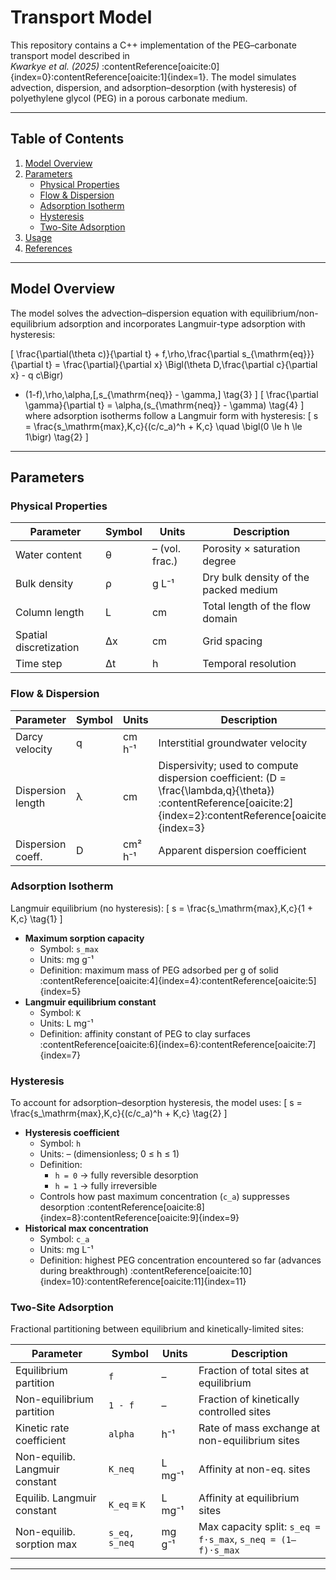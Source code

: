 # Transport Model

This repository contains a C++ implementation of the PEG–carbonate transport model described in  
*Kwarkye et al. (2025)* :contentReference[oaicite:0]{index=0}:contentReference[oaicite:1]{index=1}. The model simulates advection, dispersion, and adsorption–desorption (with hysteresis) of polyethylene glycol (PEG) in a porous carbonate medium.

---

## Table of Contents

1. [Model Overview](#model-overview)  
2. [Parameters](#parameters)  
   - [Physical Properties](#physical-properties)  
   - [Flow & Dispersion](#flow--dispersion)  
   - [Adsorption Isotherm](#adsorption-isotherm)  
   - [Hysteresis](#hysteresis)  
   - [Two-Site Adsorption](#two-site-adsorption)  
3. [Usage](#usage)  
4. [References](#references)  

---

## Model Overview

The model solves the advection–dispersion equation with equilibrium/non-equilibrium adsorption and incorporates Langmuir-type adsorption with hysteresis:

\[
\frac{\partial(\theta c)}{\partial t} + f\,\rho\,\frac{\partial s_{\mathrm{eq}}}{\partial t}
= \frac{\partial}{\partial x} \Bigl(\theta D\,\frac{\partial c}{\partial x} - q c\Bigr)
- (1-f)\,\rho\,\alpha\,[\,s_{\mathrm{neq}} - \gamma\,]
\tag{3}
\]
\[
\frac{\partial \gamma}{\partial t} = \alpha\,(s_{\mathrm{neq}} - \gamma)
\tag{4}
\]
where adsorption isotherms follow a Langmuir form with hysteresis:
\[
s = \frac{s_\mathrm{max}\,K\,c}{(c/c_a)^h + K\,c}
\quad
\bigl(0 \le h \le 1\bigr)
\tag{2}
\]
---

## Parameters

### Physical Properties

| Parameter | Symbol | Units        | Description                                |
|-----------|--------|--------------|--------------------------------------------|
| Water content             | θ      | – (vol. frac.)   | Porosity × saturation degree             |
| Bulk density              | ρ      | g L⁻¹         | Dry bulk density of the packed medium      |
| Column length             | L      | cm           | Total length of the flow domain            |
| Spatial discretization    | Δx     | cm           | Grid spacing                               |
| Time step                 | Δt     | h            | Temporal resolution                        |

### Flow & Dispersion

| Parameter        | Symbol   | Units         | Description                                                                      |
|------------------|----------|---------------|----------------------------------------------------------------------------------|
| Darcy velocity   | q        | cm h⁻¹        | Interstitial groundwater velocity                                                |
| Dispersion length| λ        | cm            | Dispersivity; used to compute dispersion coefficient: \(D = \frac{\lambda\,q}{\theta}\) :contentReference[oaicite:2]{index=2}:contentReference[oaicite:3]{index=3} |
| Dispersion coeff.| D        | cm² h⁻¹       | Apparent dispersion coefficient                                                  |

### Adsorption Isotherm

Langmuir equilibrium (no hysteresis):
\[
s = \frac{s_\mathrm{max}\,K\,c}{1 + K\,c}
\tag{1}
\]
- **Maximum sorption capacity**  
  - Symbol: `s_max`  
  - Units: mg g⁻¹  
  - Definition: maximum mass of PEG adsorbed per g of solid :contentReference[oaicite:4]{index=4}:contentReference[oaicite:5]{index=5}  
- **Langmuir equilibrium constant**  
  - Symbol: `K`  
  - Units: L mg⁻¹  
  - Definition: affinity constant of PEG to clay surfaces :contentReference[oaicite:6]{index=6}:contentReference[oaicite:7]{index=7}  

### Hysteresis

To account for adsorption–desorption hysteresis, the model uses:
\[
s = \frac{s_\mathrm{max}\,K\,c}{(c/c_a)^h + K\,c}
\tag{2}
\]
- **Hysteresis coefficient**  
  - Symbol: `h`  
  - Units: – (dimensionless; 0 ≤ h ≤ 1)  
  - Definition:  
    - `h = 0` → fully reversible desorption  
    - `h = 1` → fully irreversible  
  - Controls how past maximum concentration (`c_a`) suppresses desorption :contentReference[oaicite:8]{index=8}:contentReference[oaicite:9]{index=9}  
- **Historical max concentration**  
  - Symbol: `c_a`  
  - Units: mg L⁻¹  
  - Definition: highest PEG concentration encountered so far (advances during breakthrough) :contentReference[oaicite:10]{index=10}:contentReference[oaicite:11]{index=11}  

### Two-Site Adsorption

Fractional partitioning between equilibrium and kinetically-limited sites:

| Parameter                      | Symbol       | Units      | Description                                                        |
|--------------------------------|--------------|------------|--------------------------------------------------------------------|
| Equilibrium partition         | `f`          | –          | Fraction of total sites at equilibrium                            |
| Non-equilibrium partition     | `1 - f`      | –          | Fraction of kinetically controlled sites                           |
| Kinetic rate coefficient      | `alpha`      | h⁻¹        | Rate of mass exchange at non-equilibrium sites                     |
| Non-equilib. Langmuir constant| `K_neq`      | L mg⁻¹     | Affinity at non-eq. sites                                          |
| Equilib. Langmuir constant    | `K_eq` ≡ `K` | L mg⁻¹     | Affinity at equilibrium sites                                      |
| Non-equilib. sorption max     | `s_eq, s_neq`| mg g⁻¹     | Max capacity split: `s_eq = f·s_max`, `s_neq = (1–f)·s_max`           |

---



